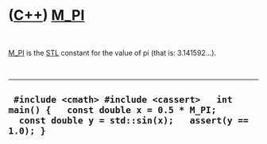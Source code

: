 



 

 

 

 

 

([C++](Cpp.htm)) [M\_PI](CppM_PI.htm)
=====================================

 

[M\_PI](CppM_PI.htm) is the [STL](CppStl.htm) constant for the value of
pi (that is: 3.141592...).

 

  --------------------------------------------------------------------------------------------------------------------------------------------
  ` #include <cmath> #include <cassert>   int main() {   const double x = 0.5 * M_PI;   const double y = std::sin(x);   assert(y == 1.0); }`
  --------------------------------------------------------------------------------------------------------------------------------------------

 

 

 

 

 





 



